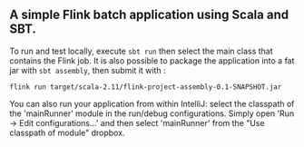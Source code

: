## A simple Flink batch application using Scala and SBT.

To run and test locally, execute `sbt run` then select the main class that contains the Flink job. 
It is also possible to package the application into a fat jar with `sbt assembly`, then submit it with :
```
flink run target/scala-2.11/flink-project-assembly-0.1-SNAPSHOT.jar
```

You can also run your application from within IntelliJ:  select the classpath of the 'mainRunner' module in the run/debug configurations.
Simply open 'Run -> Edit configurations...' and then select 'mainRunner' from the "Use classpath of module" dropbox. 
